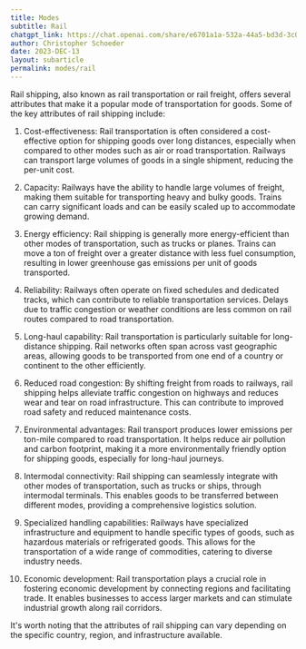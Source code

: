```yaml
---
title: Modes
subtitle: Rail
chatgpt_link: https://chat.openai.com/share/e6701a1a-532a-44a5-bd3d-3c09b78a6666
author: Christopher Schoeder
date: 2023-DEC-13
layout: subarticle
permalink: modes/rail
---
```



Rail shipping, also known as rail transportation or rail freight, offers several attributes that make it a popular mode of transportation for goods. Some of the key attributes of rail shipping include:

1. Cost-effectiveness: Rail transportation is often considered a cost-effective option for shipping goods over long distances, especially when compared to other modes such as air or road transportation. Railways can transport large volumes of goods in a single shipment, reducing the per-unit cost.

2. Capacity: Railways have the ability to handle large volumes of freight, making them suitable for transporting heavy and bulky goods. Trains can carry significant loads and can be easily scaled up to accommodate growing demand.

3. Energy efficiency: Rail shipping is generally more energy-efficient than other modes of transportation, such as trucks or planes. Trains can move a ton of freight over a greater distance with less fuel consumption, resulting in lower greenhouse gas emissions per unit of goods transported.

4. Reliability: Railways often operate on fixed schedules and dedicated tracks, which can contribute to reliable transportation services. Delays due to traffic congestion or weather conditions are less common on rail routes compared to road transportation.

5. Long-haul capability: Rail transportation is particularly suitable for long-distance shipping. Rail networks often span across vast geographic areas, allowing goods to be transported from one end of a country or continent to the other efficiently.

6. Reduced road congestion: By shifting freight from roads to railways, rail shipping helps alleviate traffic congestion on highways and reduces wear and tear on road infrastructure. This can contribute to improved road safety and reduced maintenance costs.

7. Environmental advantages: Rail transport produces lower emissions per ton-mile compared to road transportation. It helps reduce air pollution and carbon footprint, making it a more environmentally friendly option for shipping goods, especially for long-haul journeys.

8. Intermodal connectivity: Rail shipping can seamlessly integrate with other modes of transportation, such as trucks or ships, through intermodal terminals. This enables goods to be transferred between different modes, providing a comprehensive logistics solution.

9. Specialized handling capabilities: Railways have specialized infrastructure and equipment to handle specific types of goods, such as hazardous materials or refrigerated goods. This allows for the transportation of a wide range of commodities, catering to diverse industry needs.

10. Economic development: Rail transportation plays a crucial role in fostering economic development by connecting regions and facilitating trade. It enables businesses to access larger markets and can stimulate industrial growth along rail corridors.

It's worth noting that the attributes of rail shipping can vary depending on the specific country, region, and infrastructure available.
